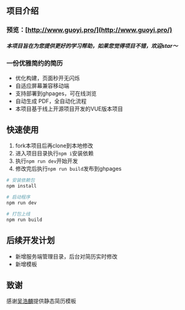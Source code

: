 
## 项目介绍
### 预览：[http://www.guoyi.pro/](http://www.guoyi.pro/)

##### 本项目旨在为您提供更好的学习帮助，如果您觉得项目不错，欢迎star〜
### 一份优雅简约的简历
- 优化构建，页面秒开无闪烁
- 自适应屏幕兼容移动端
- 支持部署到ghpages，可在线浏览
- 自动生成 PDF，全自动化流程
- 本项目基于线上开源项目开发的VUE版本项目

## 快速使用

1. fork本项目后再clone到本地修改
2. 进入项目目录执行`npm i`安装依赖
3. 执行`npm run dev`开始开发
4. 修改完后执行`npm run build`发布到ghpages

``` bash
# 安装依赖包
npm install

# 启动程序
npm run dev

# 打包上线
npm run build
```

## 后续开发计划

- 新增服务端管理目录，后台对简历实时修改
- 新增模板

## 致谢

感谢[吴浩麟](https://github.com/gwuhaolin/resume)提供静态简历模板


